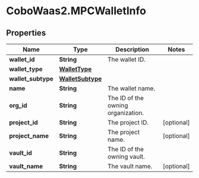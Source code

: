 # CoboWaas2.MPCWalletInfo

## Properties

Name | Type | Description | Notes
------------ | ------------- | ------------- | -------------
**wallet_id** | **String** | The wallet ID. | 
**wallet_type** | [**WalletType**](WalletType.md) |  | 
**wallet_subtype** | [**WalletSubtype**](WalletSubtype.md) |  | 
**name** | **String** | The wallet name. | 
**org_id** | **String** | The ID of the owning organization. | 
**project_id** | **String** | The project ID. | [optional] 
**project_name** | **String** | The project name. | [optional] 
**vault_id** | **String** | The ID of the owning vault. | 
**vault_name** | **String** | The vault name. | [optional] 


